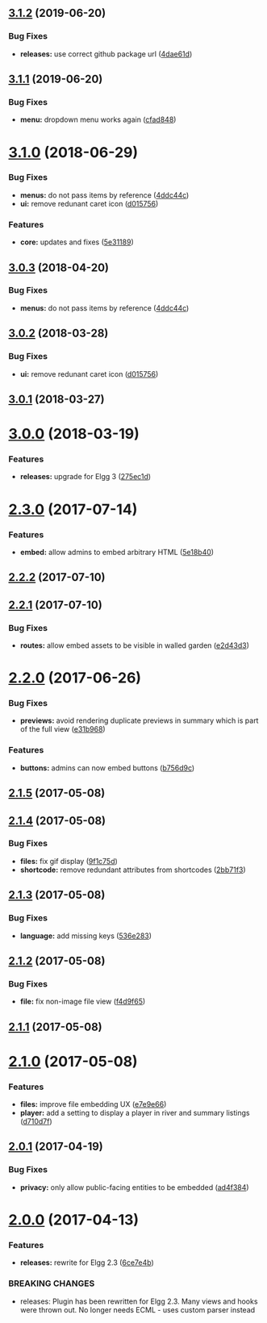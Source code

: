 <a name="3.1.2"></a>
## [3.1.2](https://github.com/hypeJunction/Elgg3-hypeEmbed/compare/3.1.1...3.1.2) (2019-06-20)


### Bug Fixes

* **releases:** use correct github package url ([4dae61d](https://github.com/hypeJunction/Elgg3-hypeEmbed/commit/4dae61d))



<a name="3.1.1"></a>
## [3.1.1](https://github.com/hypeJunctionPro/Elgg3-hypeEmbed/compare/3.1.0...3.1.1) (2019-06-20)


### Bug Fixes

* **menu:** dropdown menu works again ([cfad848](https://github.com/hypeJunctionPro/Elgg3-hypeEmbed/commit/cfad848))



<a name="3.1.0"></a>
# [3.1.0](https://github.com/hypeJunctionPro/Elgg3-hypeEmbed/compare/3.0.0...3.1.0) (2018-06-29)


### Bug Fixes

* **menus:** do not pass items by reference ([4ddc44c](https://github.com/hypeJunctionPro/Elgg3-hypeEmbed/commit/4ddc44c))
* **ui:** remove redunant caret icon ([d015756](https://github.com/hypeJunctionPro/Elgg3-hypeEmbed/commit/d015756))


### Features

* **core:** updates and fixes ([5e31189](https://github.com/hypeJunctionPro/Elgg3-hypeEmbed/commit/5e31189))



<a name="3.0.3"></a>
## [3.0.3](https://github.com/hypeJunctionPro/Elgg3-hypeEmbed/compare/3.0.2...3.0.3) (2018-04-20)


### Bug Fixes

* **menus:** do not pass items by reference ([4ddc44c](https://github.com/hypeJunctionPro/Elgg3-hypeEmbed/commit/4ddc44c))



<a name="3.0.2"></a>
## [3.0.2](https://github.com/hypeJunctionPro/Elgg3-hypeEmbed/compare/3.0.1...3.0.2) (2018-03-28)


### Bug Fixes

* **ui:** remove redunant caret icon ([d015756](https://github.com/hypeJunctionPro/Elgg3-hypeEmbed/commit/d015756))



<a name="3.0.1"></a>
## [3.0.1](https://github.com/hypeJunctionPro/Elgg3-hypeEmbed/compare/3.0.0...3.0.1) (2018-03-27)



<a name="3.0.0"></a>
# [3.0.0](https://github.com/hypeJunctionPro/Elgg3-hypeEmbed/compare/2.3.0...3.0.0) (2018-03-19)


### Features

* **releases:** upgrade for Elgg 3 ([275ec1d](https://github.com/hypeJunctionPro/Elgg3-hypeEmbed/commit/275ec1d))



<a name="2.3.0"></a>
# [2.3.0](https://github.com/hypeJunction/hypeEmbed/compare/2.2.2...v2.3.0) (2017-07-14)


### Features

* **embed:** allow admins to embed arbitrary HTML ([5e18b40](https://github.com/hypeJunction/hypeEmbed/commit/5e18b40))



<a name="2.2.2"></a>
## [2.2.2](https://github.com/hypeJunction/hypeEmbed/compare/2.2.1...v2.2.2) (2017-07-10)




<a name="2.2.1"></a>
## [2.2.1](https://github.com/hypeJunction/hypeEmbed/compare/2.2.0...v2.2.1) (2017-07-10)


### Bug Fixes

* **routes:** allow embed assets to be visible in walled garden ([e2d43d3](https://github.com/hypeJunction/hypeEmbed/commit/e2d43d3))



<a name="2.2.0"></a>
# [2.2.0](https://github.com/hypeJunction/hypeEmbed/compare/2.1.5...v2.2.0) (2017-06-26)


### Bug Fixes

* **previews:** avoid rendering duplicate previews in summary which is part of the full view ([e31b968](https://github.com/hypeJunction/hypeEmbed/commit/e31b968))

### Features

* **buttons:** admins can now embed buttons ([b756d9c](https://github.com/hypeJunction/hypeEmbed/commit/b756d9c))



<a name="2.1.5"></a>
## [2.1.5](https://github.com/hypeJunction/hypeEmbed/compare/2.1.4...v2.1.5) (2017-05-08)




<a name="2.1.4"></a>
## [2.1.4](https://github.com/hypeJunction/hypeEmbed/compare/2.1.3...v2.1.4) (2017-05-08)


### Bug Fixes

* **files:** fix gif display ([9f1c75d](https://github.com/hypeJunction/hypeEmbed/commit/9f1c75d))
* **shortcode:** remove redundant attributes from shortcodes ([2bb71f3](https://github.com/hypeJunction/hypeEmbed/commit/2bb71f3))



<a name="2.1.3"></a>
## [2.1.3](https://github.com/hypeJunction/hypeEmbed/compare/2.1.2...v2.1.3) (2017-05-08)


### Bug Fixes

* **language:** add missing keys ([536e283](https://github.com/hypeJunction/hypeEmbed/commit/536e283))



<a name="2.1.2"></a>
## [2.1.2](https://github.com/hypeJunction/hypeEmbed/compare/2.1.1...v2.1.2) (2017-05-08)


### Bug Fixes

* **file:** fix non-image file view ([f4d9f65](https://github.com/hypeJunction/hypeEmbed/commit/f4d9f65))



<a name="2.1.1"></a>
## [2.1.1](https://github.com/hypeJunction/hypeEmbed/compare/2.1.0...v2.1.1) (2017-05-08)




<a name="2.1.0"></a>
# [2.1.0](https://github.com/hypeJunction/hypeEmbed/compare/2.0.1...v2.1.0) (2017-05-08)


### Features

* **files:** improve file embedding UX ([e7e9e66](https://github.com/hypeJunction/hypeEmbed/commit/e7e9e66))
* **player:** add a setting to display a player in river and summary listings ([d710d7f](https://github.com/hypeJunction/hypeEmbed/commit/d710d7f))



<a name="2.0.1"></a>
## [2.0.1](https://github.com/hypeJunction/hypeEmbed/compare/2.0.0...v2.0.1) (2017-04-19)


### Bug Fixes

* **privacy:** only allow public-facing entities to be embedded ([ad4f384](https://github.com/hypeJunction/hypeEmbed/commit/ad4f384))



<a name="2.0.0"></a>
# [2.0.0](https://github.com/hypeJunction/hypeEmbed/compare/1.1.2...v2.0.0) (2017-04-13)


### Features

* **releases:** rewrite for Elgg 2.3 ([6ce7e4b](https://github.com/hypeJunction/hypeEmbed/commit/6ce7e4b))


### BREAKING CHANGES

* releases: Plugin has been rewritten for Elgg 2.3. Many views and hooks were
thrown out. No longer needs ECML - uses custom parser instead



